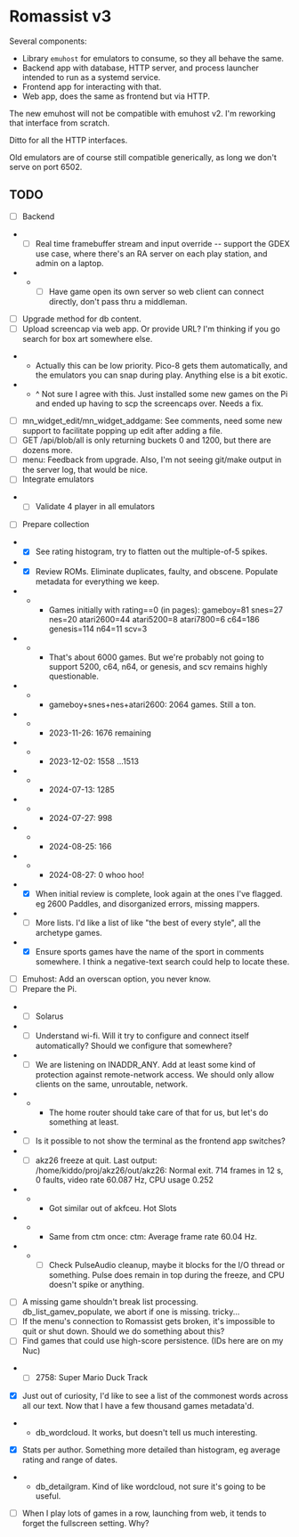 # Romassist v3

Several components:
- Library `emuhost` for emulators to consume, so they all behave the same.
- Backend app with database, HTTP server, and process launcher intended to run as a systemd service.
- Frontend app for interacting with that.
- Web app, does the same as frontend but via HTTP.

The new emuhost will not be compatible with emuhost v2. I'm reworking that interface from scratch.

Ditto for all the HTTP interfaces.

Old emulators are of course still compatible generically, as long we don't serve on port 6502.

## TODO

- [ ] Backend
- - [ ] Real time framebuffer stream and input override -- support the GDEX use case, where there's an RA server on each play station, and admin on a laptop.
- - - [ ] Have game open its own server so web client can connect directly, don't pass thru a middleman.
- [ ] Upgrade method for db content.
- [ ] Upload screencap via web app. Or provide URL? I'm thinking if you go search for box art somewhere else.
- - Actually this can be low priority. Pico-8 gets them automatically, and the emulators you can snap during play. Anything else is a bit exotic.
- - ^ Not sure I agree with this. Just installed some new games on the Pi and ended up having to scp the screencaps over. Needs a fix.
- [ ] mn_widget_edit/mn_widget_addgame: See comments, need some new support to facilitate popping up edit after adding a file.
- [ ] GET /api/blob/all is only returning buckets 0 and 1200, but there are dozens more.
- [ ] menu: Feedback from upgrade. Also, I'm not seeing git/make output in the server log, that would be nice.
- [ ] Integrate emulators
- - [ ] Validate 4 player in all emulators
- [ ] Prepare collection
- - [x] See rating histogram, try to flatten out the multiple-of-5 spikes.
- - [x] Review ROMs. Eliminate duplicates, faulty, and obscene. Populate metadata for everything we keep.
- - - Games initially with rating==0 (in pages): gameboy=81 snes=27 nes=20 atari2600=44 atari5200=8 atari7800=6 c64=186 genesis=114 n64=11 scv=3
- - - That's about 6000 games. But we're probably not going to support 5200, c64, n64, or genesis, and scv remains highly questionable.
- - - gameboy+snes+nes+atari2600: 2064 games. Still a ton.
- - - 2023-11-26: 1676 remaining
- - - 2023-12-02: 1558 ...1513
- - - 2024-07-13: 1285
- - - 2024-07-27: 998
- - - 2024-08-25: 166
- - - 2024-08-27: 0 whoo hoo!
- - [x] When initial review is complete, look again at the ones I've flagged. eg 2600 Paddles, and disorganized errors, missing mappers.
- - [ ] More lists. I'd like a list of like "the best of every style", all the archetype games.
- - [x] Ensure sports games have the name of the sport in comments somewhere. I think a negative-text search could help to locate these.
- [ ] Emuhost: Add an overscan option, you never know.
- [ ] Prepare the Pi.
- - [ ] Solarus
- - [ ] Understand wi-fi. Will it try to configure and connect itself automatically? Should we configure that somewhere?
- - [ ] We are listening on INADDR_ANY. Add at least some kind of protection against remote-network access. We should only allow clients on the same, unroutable, network.
- - - The home router should take care of that for us, but let's do something at least.
- - [ ] Is it possible to not show the terminal as the frontend app switches?
- - [ ] akz26 freeze at quit. Last output: /home/kiddo/proj/akz26/out/akz26: Normal exit. 714 frames in 12 s, 0 faults, video rate 60.087 Hz, CPU usage 0.252
- - - Got similar out of akfceu. Hot Slots
- - - Same from ctm once: ctm: Average frame rate 60.04 Hz.
- - - [ ] Check PulseAudio cleanup, maybe it blocks for the I/O thread or something. Pulse does remain in top during the freeze, and CPU doesn't spike or anything.
- [ ] A missing game shouldn't break list processing. db_list_gamev_populate, we abort if one is missing. tricky...
- [ ] If the menu's connection to Romassist gets broken, it's impossible to quit or shut down. Should we do something about this?
- [ ] Find games that could use high-score persistence. (IDs here are on my Nuc)
- - [ ] 2758: Super Mario Duck Track
- [x] Just out of curiosity, I'd like to see a list of the commonest words across all our text. Now that I have a few thousand games metadata'd.
- - db_wordcloud. It works, but doesn't tell us much interesting.
- [x] Stats per author. Something more detailed than histogram, eg average rating and range of dates.
- - db_detailgram. Kind of like wordcloud, not sure it's going to be useful.
- [ ] When I play lots of games in a row, launching from web, it tends to forget the fullscreen setting. Why?
